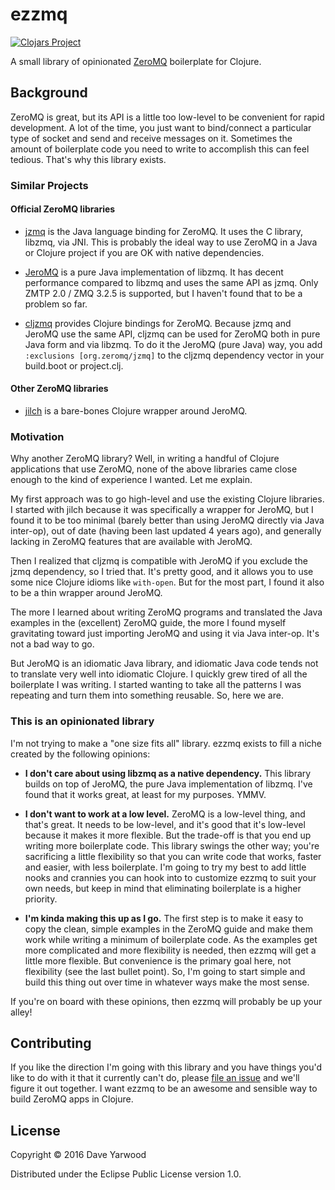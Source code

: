 # ezzmq

[![Clojars Project](https://img.shields.io/clojars/v/io.djy/ezzmq.svg)](https://clojars.org/io.djy/ezzmq)

A small library of opinionated [ZeroMQ](http://zeromq.org) boilerplate for Clojure.

## Background

ZeroMQ is great, but its API is a little too low-level to be convenient for rapid development. A lot of the time, you just want to bind/connect a particular type of socket and send and receive messages on it. Sometimes the amount of boilerplate code you need to write to accomplish this can feel tedious. That's why this library exists.

### Similar Projects

#### Official ZeroMQ libraries

* [jzmq](https://github.com/zeromq/jzmq) is the Java language binding for ZeroMQ. It uses the C library, libzmq, via JNI. This is probably the ideal way to use ZeroMQ in a Java or Clojure project if you are OK with native dependencies.

* [JeroMQ](https://github.com/zeromq/jeromq) is a pure Java implementation of libzmq. It has decent performance compared to libzmq and uses the same API as jzmq. Only ZMTP 2.0 / ZMQ 3.2.5 is supported, but I haven't found that to be a problem so far.

* [cljzmq](https://github.com/zeromq/cljzmq) provides Clojure bindings for ZeroMQ. Because jzmq and JeroMQ use the same API, cljzmq can be used for ZeroMQ both in pure Java form and via libzmq. To do it the JeroMQ (pure Java) way, you add `:exclusions [org.zeromq/jzmq]` to the cljzmq dependency vector in your build.boot or project.clj.

#### Other ZeroMQ libraries

* [jilch](https://github.com/mpenet/jilch) is a bare-bones Clojure wrapper around JeroMQ.

### Motivation

Why another ZeroMQ library? Well, in writing a handful of Clojure applications that use ZeroMQ, none of the above libraries came close enough to the kind of experience I wanted. Let me explain.

My first approach was to go high-level and use the existing Clojure libraries. I started with jilch because it was specifically a wrapper for JeroMQ, but I found it to be too minimal (barely better than using JeroMQ directly via Java inter-op), out of date (having been last updated 4 years ago), and generally lacking in ZeroMQ features that are available with JeroMQ.

Then I realized that cljzmq is compatible with JeroMQ if you exclude the jzmq dependency, so I tried that. It's pretty good, and it allows you to use some nice Clojure idioms like `with-open`. But for the most part, I found it also to be a thin wrapper around JeroMQ.

The more I learned about writing ZeroMQ programs and translated the Java examples in the (excellent) ZeroMQ guide, the more I found myself gravitating toward just importing JeroMQ and using it via Java inter-op. It's not a bad way to go.

But JeroMQ is an idiomatic Java library, and idiomatic Java code tends not to translate very well into idiomatic Clojure. I quickly grew tired of all the boilerplate I was writing. I started wanting to take all the patterns I was repeating and turn them into something reusable. So, here we are.

### This is an opinionated library

I'm not trying to make a "one size fits all" library. ezzmq exists to fill a niche created by the following opinions:

- **I don't care about using libzmq as a native dependency.** This library builds on top of JeroMQ, the pure Java implementation of libzmq. I've found that it works great, at least for my purposes. YMMV.

- **I don't want to work at a low level.** ZeroMQ is a low-level thing, and that's great. It needs to be low-level, and it's good that it's low-level because it makes it more flexible. But the trade-off is that you end up writing more boilerplate code. This library swings the other way; you're sacrificing a little flexibility so that you can write code that works, faster and easier, with less boilerplate. I'm going to try my best to add little nooks and crannies you can hook into to customize ezzmq to suit your own needs, but keep in mind that eliminating boilerplate is a higher priority.

- **I'm kinda making this up as I go.** The first step is to make it easy to copy the clean, simple examples in the ZeroMQ guide and make them work while writing a minimum of boilerplate code. As the examples get more complicated and more flexibility is needed, then ezzmq will get a little more flexible. But convenience is the primary goal here, not flexibility (see the last bullet point). So, I'm going to start simple and build this thing out over time in whatever ways make the most sense.

If you're on board with these opinions, then ezzmq will probably be up your alley!

## Contributing

If you like the direction I'm going with this library and you have things you'd like to do with it that it currently can't do, please [file an issue](https://github.com/daveyarwood/ezzmq/issues) and we'll figure it out together. I want ezzmq to be an awesome and sensible way to build ZeroMQ apps in Clojure.

## License

Copyright © 2016 Dave Yarwood

Distributed under the Eclipse Public License version 1.0.
